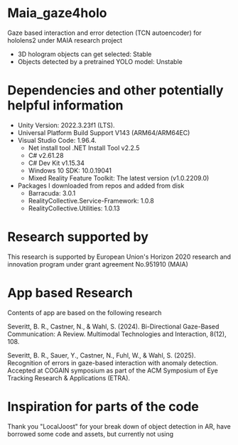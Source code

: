 # Maia_gaze4holo
Gaze based interaction and error detection (TCN autoencoder) for hololens2 under MAIA research project
- 3D hologram objects can get selected: Stable
- Objects detected by a pretrained YOLO model: Unstable

# Dependencies and other potentially helpful information
- Unity Version: 2022.3.23f1 (LTS). 
- Universal Platform Build Support V143 (ARM64/ARM64EC)
- Visual Studio Code: 1.96.4.
    - Net install tool .NET Install Tool  v2.2.5
    - C#  v2.61.28
    - C# Dev Kit  v1.15.34
    - Windows 10 SDK: 10.0.19041
    - Mixed Reality Feature Toolkit: The latest version (v1.0.2209.0)
- Packages I downloaded from repos and added from disk
  - Barracuda: 3.0.1
  - RealityCollective.Service-Framework: 1.0.8
  - RealityCollective.Utilities: 1.0.13

# Research supported by
This research is supported by European Union's Horizon 2020 research and innovation program under grant agreement No.951910 (MAIA)

# App based Research
Contents of app are based on the following research

Severitt, B. R., Castner, N., & Wahl, S. (2024). Bi-Directional Gaze-Based Communication: A Review. Multimodal Technologies and Interaction, 8(12), 108.

Severitt, B. R., Sauer, Y., Castner, N., Fuhl, W., & Wahl, S. (2025). Recognition of errors in gaze-based interaction with anomaly detection. Accepted at COGAIN symposium as part of the ACM Symposium of Eye Tracking Research & Applications (ETRA).

# Inspiration for parts of the code
Thank you "LocalJoost" for your break down of object detection in AR, have borrowed some code and assets, but currently not using
